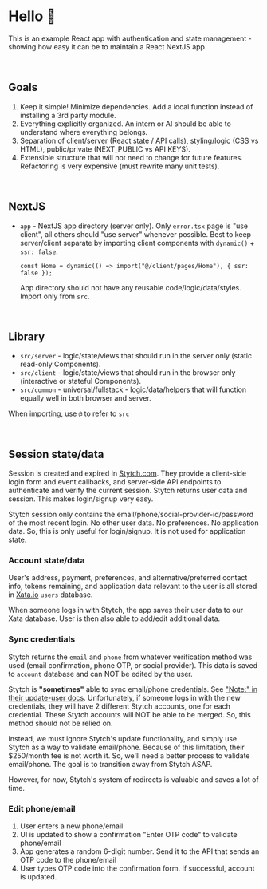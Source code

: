 # Hello 👋

This is an example React app with authentication and state management - showing how easy it can be to maintain a React NextJS app.

<br />

## Goals

1. Keep it simple! Minimize dependencies. Add a local function instead of installing a 3rd party module.
2. Everything explicitly organized. An intern or AI should be able to understand where everything belongs.
3. Separation of client/server (React state / API calls), styling/logic (CSS vs HTML), public/private (NEXT_PUBLIC vs API KEYS).
4. Extensible structure that will not need to change for future features. Refactoring is very expensive (must rewrite many unit tests).

<br />

## NextJS

- `app` - NextJS app directory (server only).
  Only `error.tsx` page is "use client", all others should "use server" whenever possible.
  Best to keep server/client separate by importing client components with `dynamic()` + `ssr: false`.

  ```
  const Home = dynamic(() => import("@/client/pages/Home"), { ssr: false });
  ```

  App directory should not have any reusable code/logic/data/styles. Import only from `src`.

<br />

## Library

- `src/server` - logic/state/views that should run in the server only (static read-only Components).
- `src/client` - logic/state/views that should run in the browser only (interactive or stateful Components).
- `src/common` - universal/fullstack - logic/data/helpers that will function equally well in both browser and server.

When importing, use `@` to refer to `src`

<br />

## Session state/data

Session is created and expired in [Stytch.com](https://stytch.com). They provide a client-side login form and event callbacks, and server-side API endpoints to authenticate and verify the current session. Stytch returns user data and session. This makes login/signup very easy.

Stytch session only contains the email/phone/social-provider-id/password of the most recent login. No other user data. No preferences. No application data. So, this is only useful for login/signup. It is not used for application state.

### Account state/data

User's address, payment, preferences, and alternative/preferred contact info, tokens remaining, and application data relevant to the user is all stored in [Xata.io](https://xata.io) `users` database.

When someone logs in with Stytch, the app saves their user data to our Xata database. User is then also able to add/edit additional data.

### Sync credentials

Stytch returns the `email` and `phone` from whatever verification method was used (email confirmation, phone OTP, or social provider). This data is saved to `account` database and can NOT be edited by the user.

Stytch is **"sometimes"** able to sync email/phone credentials. See ["Note:" in their update-user docs](https://stytch.com/docs/api/update-user). Unfortunately, if someone logs in with the new credentials, they will have 2 different Stytch accounts, one for each credential. These Stytch accounts will NOT be able to be merged. So, this method should not be relied on.

Instead, we must ignore Stytch's update functionality, and simply use Stytch as a way to validate email/phone. Because of this limitation, their $250/month fee is not worth it. So, we'll need a better process to validate email/phone. The goal is to transition away from Stytch ASAP.

However, for now, Stytch's system of redirects is valuable and saves a lot of time.

### Edit phone/email

1. User enters a new phone/email
2. UI is updated to show a confirmation "Enter OTP code" to validate phone/email
3. App generates a random 6-digit number. Send it to the API that sends an OTP code to the phone/email
4. User types OTP code into the confirmation form. If successful, account is updated.

<br />
